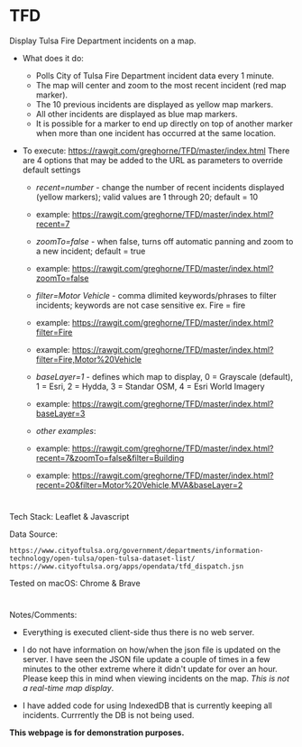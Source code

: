 # TFD

Display Tulsa Fire Department incidents on a map.

* What does it do:

    * Polls City of Tulsa Fire Department incident data every 1 minute.
    * The map will center and zoom to the most recent incident (red map marker).
    * The 10 previous incidents are displayed as yellow map markers.
    * All other incidents are displayed as blue map markers.
    * It is possible for a marker to end up directly on top of another marker when more than one incident has occurred at the same location.

* To execute: https://rawgit.com/greghorne/TFD/master/index.html
There are 4 options that may be added to the URL as parameters to override default settings


    - _recent=number_ - change the number of recent incidents displayed (yellow markers); valid values are 1 through 20; default = 10
    - example: https://rawgit.com/greghorne/TFD/master/index.html?recent=7

    - _zoomTo=false_ - when false, turns off automatic panning and zoom to a new incident; default = true
    - example: https://rawgit.com/greghorne/TFD/master/index.html?zoomTo=false

    - _filter=Motor Vehicle_  - comma dlimited keywords/phrases to filter incidents; keywords are not case sensitive ex. Fire = fire
    - example: https://rawgit.com/greghorne/TFD/master/index.html?filter=Fire
    - example: https://rawgit.com/greghorne/TFD/master/index.html?filter=Fire,Motor%20Vehicle

    - _baseLayer=1_  - defines which map to display, 0 = Grayscale (default), 1 = Esri, 2 = Hydda, 3 = Standar OSM, 4 = Esri World Imagery
    - example: https://rawgit.com/greghorne/TFD/master/index.html?baseLayer=3
    
    - _other examples_:
    - example: https://rawgit.com/greghorne/TFD/master/index.html?recent=7&zoomTo=false&filter=Building
    - example: https://rawgit.com/greghorne/TFD/master/index.html?recent=20&filter=Motor%20Vehicle,MVA&baseLayer=2
    

#

Tech Stack: Leaflet & Javascript

Data Source: 

    https://www.cityoftulsa.org/government/departments/information-technology/open-tulsa/open-tulsa-dataset-list/
    https://www.cityoftulsa.org/apps/opendata/tfd_dispatch.jsn

Tested on macOS: Chrome & Brave

#

Notes/Comments:

* Everything is executed client-side thus there is no web server.

* I do not have information on how/when the json file is updated on the server.  I have seen the JSON file update a couple of times in a few minutes to the other extreme where it didn't update for over an hour.  Please keep this in mind when viewing incidents on the map.  _This is not a real-time map display_.

* I have added code for using IndexedDB that is currently keeping all incidents.  Currrently the DB is not being used.  

**This webpage is for demonstration purposes.**






